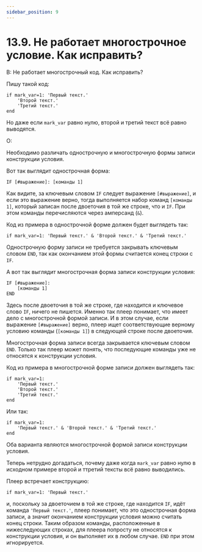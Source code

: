 ```yaml
---
sidebar_position: 9
---
```


# 13.9. Не работает многострочное условие. Как исправить?
<!-- [:faq_13_09] -->

В: Не работает многострочный код. Как исправить?
	
Пишу такой код:
```qsp
if mark_var=1: 'Первый текст.'
	'Второй текст.'
	'Третий текст.'
end
```
Но даже если `mark_var` равно нулю, второй и третий текст всё равно выводятся.

О:

Необходимо различать однострочную и многострочную формы записи конструкции условия.

Вот так выглядит однострочная форма:
```qsp
IF [#выражение]: [команды 1]
```
Как видите, за ключевым словом `IF` следует выражение `[#выражение]`, и если это выражение верно, тогда выполняется набор команд `[команды 1]`, который записан после двоеточия в той же строке, что и `IF`. При этом команды перечисляются через амперсанд (`&`).

Код из примера в однострочной форме должен будет выглядеть так:
```qsp
if mark_var=1: 'Первый текст.' & 'Второй текст.' & 'Третий текст.'
```
Однострочную форму записи не требуется закрывать ключевым словом `END`, так как окончанием этой формы считается конец строки с `IF`.

А вот так выглядит многострочная форма записи конструкции условия:
```qsp
IF [#выражение]:
	[команды 1]
END
```
Здесь после двоеточия в той же строке, где находится и ключевое слово `IF`, ничего не пишется. Именно так плеер понимает, что имеет дело с многострочной формой записи. И в этом случае, если выражение `[#выражение]` верно, плеер ищет соответствующие верному условию команды (`[команды 1]`) в следующей строке после двоеточия.

Многострочная форма записи всегда закрывается ключевым словом `END`. Только так плеер может понять, что последующие команды уже не относятся к конструкции условия.

Код из примера в многострочной форме записи должен выглядеть так:
```qsp
if mark_var=1:
	'Первый текст.'
	'Второй текст.'
	'Третий текст.'
end
```
Или так:
```qsp
if mark_var=1:
	'Первый текст.' & 'Второй текст.' & 'Третий текст.'
end
```
Оба варианта являются многострочной формой записи конструкции условия.

Теперь нетрудно догадаться, почему даже когда `mark_var` равно нулю в исходном примере второй и ттретий тексты всё равно выводились.

Плеер встречает конструкцию:
```qsp
if mark_var=1: 'Первый текст.'
```
и, поскольку за двоеточием в той же строке, где находится `IF`, идёт команда `'Первый текст.'`, плеер понимает, что это однострочная форма записи, а значит окончанием конструкции условия можно считать конец строки. Таким образом команды, расположенные в нижеследующих строках, для плеера попросту не относятся к конструкции условия, и он выполняет их в любом случае. `END` при этом игнорируется.
